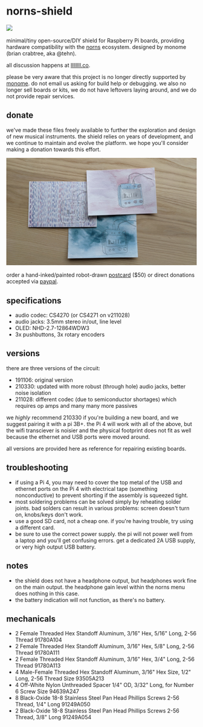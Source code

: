# norns-shield

![](images/norns-shield-black.jpg)

minimal/tiny open-source/DIY shield for Raspberry Pi boards, providing hardware compatibility with the [norns](https://monome.org/docs/norns) ecosystem. designed by monome (brian crabtree, aka @tehn).

all discussion happens at [llllllll.co](https://llllllll.co/t/norns-shield-final/58810).

please be very aware that this project is no longer directly supported by [monome](https://monome.org). do not email us asking for build help or debugging. we also no longer sell boards or kits, we do not have leftovers laying around, and we do not provide repair services.

## donate

we've made these files freely available to further the exploration and design of new musical instruments. the shield relies on years of development, and we continue to maintain and evolve the platform. we hope you'll consider making a donation towards this effort.

![](images/shield-postcard.jpg)

order a hand-inked/painted robot-drawn [postcard](https://market.monome.org/products/shield-postcard) ($50) or direct donations accepted via [paypal](https://paypal.me/tehn/20).


## specifications

- audio codec: CS4270 (or CS4271 on v211028)
- audio jacks: 3.5mm stereo in/out, line level
- OLED: NHD-2.7-12864WDW3
- 3x pushbuttons, 3x rotary encoders


## versions

there are three versions of the circuit:

- 191106: original version
- 210330: updated with more robust (through hole) audio jacks, better noise isolation
- 211028: different codec (due to semiconductor shortages) which requires op amps and many many more passives

we _highly_ recommend 210330 if you're building a new board, and we suggest pairing it with a pi 3B+. the Pi 4 will work with all of the above, but the wifi transciever is noisier and the physical footprint does not fit as well because the ethernet and USB ports were moved around. 

all versions are provided here as reference for repairing existing boards.


## troubleshooting

- if using a Pi 4, you may need to cover the top metal of the USB and ethernet ports on the Pi 4 with electrical tape (something nonconductive) to prevent shorting if the assembly is squeezed tight.
- most soldering problems can be solved simply by reheating solder joints. bad solders can result in various problems: screen doesn't turn on, knobs/keys don't work.
- use a good SD card, not a cheap one. if you're having trouble, try using a different card.
- be sure to use the correct power supply. the pi will not power well from a laptop and you'll get confusing errors. get a dedicated 2A USB supply, or very high output USB battery.

## notes

- the shield does not have a headphone output, but headphones work fine on the main output. the headphone gain level within the norns menu does nothing in this case.
- the battery indication will not function, as there's no battery.

## mechanicals


- 2 Female Threaded Hex Standoff Aluminum, 3/16" Hex, 5/16" Long, 2-56 Thread 91780A104
- 2 Female Threaded Hex Standoff Aluminum, 3/16" Hex, 5/8" Long, 2-56 Thread 91780A111
- 2 Female Threaded Hex Standoff Aluminum, 3/16" Hex, 3/4" Long, 2-56 Thread 91780A113
- 4 Male-Female Threaded Hex Standoff Aluminum, 3/16" Hex Size, 1/2" Long, 2-56 Thread Size 93505A213
- 4 Off-White Nylon Unthreaded Spacer 1/4" OD, 3/32" Long, for Number 6 Screw Size 94639A247
- 8 Black-Oxide 18-8 Stainless Steel Pan Head Phillips Screws 2-56 Thread, 1/4" Long 91249A050
- 2 Black-Oxide 18-8 Stainless Steel Pan Head Phillips Screws 2-56 Thread, 3/8" Long 91249A054
